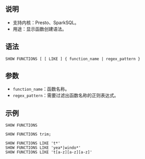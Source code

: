 ## 说明
- 支持内核：Presto、SparkSQL。
- 用途：显示函数创建语法。

## 语法
```
SHOW FUNCTIONS [ [ LIKE ] { function_name | regex_pattern } 
```


## 参数
- `function_name`：函数名称。
- `regex_pattern`：需要过滤出函数名称的正则表达式。

## 示例
```
SHOW FUNCTIONS

SHOW FUNCTIONS trim;

SHOW FUNCTIONS LIKE 't*'
SHOW FUNCTIONS LIKE 'yea*|windo*'
SHOW FUNCTIONS LIKE 't[a-z][a-z][a-z]'
```
